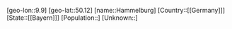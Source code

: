 ﻿---
location: [50.12,9.9]
type: City
tags:
- geo/City


SpocWebEntityId: 30749
isDeleted: false
confidential: public

---
[geo-lon::9.9]
[geo-lat::50.12]
[name::Hammelburg]
[Country::[[Germany]]]
[State::[[Bayern]]]
[Population::]
[Unknown::]

